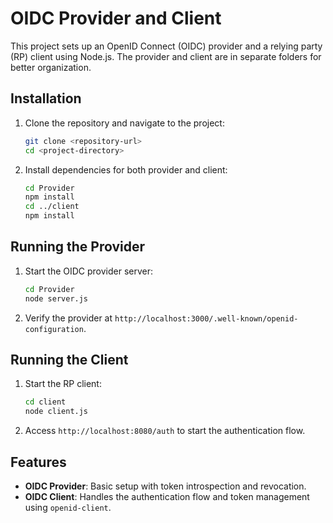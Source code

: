 # OIDC Provider and Client

This project sets up an OpenID Connect (OIDC) provider and a relying party (RP) client using Node.js. The provider and client are in separate folders for better organization.


## Installation

1. Clone the repository and navigate to the project:

    ```sh
    git clone <repository-url>
    cd <project-directory>
    ```

2. Install dependencies for both provider and client:

    ```sh
    cd Provider
    npm install
    cd ../client
    npm install
    ```

## Running the Provider

1. Start the OIDC provider server:

    ```sh
    cd Provider
    node server.js
    ```

2. Verify the provider at `http://localhost:3000/.well-known/openid-configuration`.

## Running the Client

1. Start the RP client:

    ```sh
    cd client
    node client.js
    ```

2. Access `http://localhost:8080/auth` to start the authentication flow.

## Features

- **OIDC Provider**: Basic setup with token introspection and revocation.
- **OIDC Client**: Handles the authentication flow and token management using `openid-client`.

